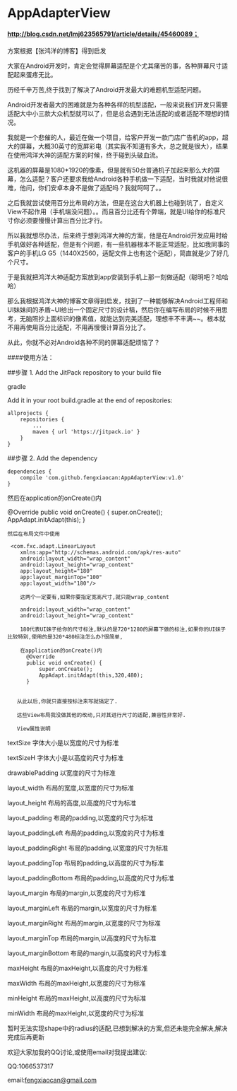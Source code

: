 # AppAdapterView
#### http://blog.csdn.net/lmj623565791/article/details/45460089；

方案根据【张鸿洋的博客】得到启发

大家在Android开发时，肯定会觉得屏幕适配是个尤其痛苦的事，各种屏幕尺寸适配起来蛋疼无比。

历经千辛万苦,终于找到了解决了Android开发最大的难题机型适配问题。

Android开发者最大的困难就是为各种各样的机型适配，一般来说我们开发只需要适配大中小三款大众机型就可以了，但是总会遇到无法适配的或者适配不理想的情况。

我就是一个悲催的人，最近在做一个项目，给客户开发一款门店广告机的app，超大的屏幕，大概30英寸的宽屏彩电（其实我不知道有多大，总之就是很大），结果在使用鸿洋大神的适配方案的时候，终于碰到头破血流。

这机器的屏幕是1080*1920的像素，但是就有50台普通机子加起来那么大的屏幕，怎么适配？客户还要求我给Android各种手机做一下适配，当时我就对他说很难，他问，你们安卓本身不是做了适配吗？我就呵呵了。。

之后我就尝试使用百分比布局的方法，但是在这台大机器上也碰到坑了，自定义View不起作用（手机端没问题）。。而且百分比还有个弊端，就是UI给你的标准尺寸你必须要慢慢计算出百分比才行。

所以我就想尽办法，后来终于想到鸿洋大神的方案，他是在Android开发应用时给手机做好各种适配，但是有个问题，有一些机器根本不能正常适配，比如我同事的客户的手机LG G5（1440X2560，适配文件上也有这个适配），简直就是少了好几个尺寸。

于是我就把鸿洋大神适配方案放到app安装到手机上那一刻做适配（聪明吧？哈哈哈）

那么我根据鸿洋大神的博客文章得到启发，找到了一种能够解决Android工程师和UI妹妹间的矛盾~UI给出一个固定尺寸的设计稿，然后你在编写布局的时候不用思考，无脑照抄上面标识的像素值，就能达到完美适配，理想丰不丰满~~。根本就不用再使用百分比适配，不用再慢慢计算百分比了。

从此，你就不必对Android各种不同的屏幕适配烦恼了？

####使用方法：

##步骤 1. Add the JitPack repository to your build file

gradle

Add it in your root build.gradle at the end of repositories:

	allprojects {
		repositories {
			...
			maven { url 'https://jitpack.io' }
		}
	}
##步骤 2. Add the dependency

	dependencies {
		compile 'com.github.fengxiaocan:AppAdapterView:v1.0'
	}
  
  然后在application的onCreate()内

  @Override
    public void onCreate() {
        super.onCreate();
        AppAdapt.initAdapt(this);
    }

    然后在布局文件中使用

     <com.fxc.adapt.LinearLayout
        xmlns:app="http://schemas.android.com/apk/res-auto"
        android:layout_width="wrap_content"
        android:layout_height="wrap_content"
        app:layout_height="180"
        app:layout_marginTop="100"
        app:layout_width="180"/>
        
        这两个一定要有,如果你要指定宽高尺寸,就只能wrap_content

        android:layout_width="wrap_content"
        android:layout_height="wrap_content"
        
        180代表UI妹子给你的尺寸标注,默认的是720*1280的屏幕下做的标注,如果你的UI妹子比较特别,使用的是320*480标注怎么办?很简单,

        在application的onCreate()内
          @Override
          public void onCreate() {
              super.onCreate();
              AppAdapt.initAdapt(this,320,480);
          }


       从此以后,你就只直接按标注来写就搞定了.

       这些View布局我没做其他的改动,只对其进行尺寸的适配,兼容性非常好.

       View属性说明

textSize             字体大小是以宽度的尺寸为标准

textSizeH             字体大小是以高度的尺寸为标准

drawablePadding       以宽度的尺寸为标准

layout_width          布局的宽度,以宽度的尺寸为标准

layout_height         布局的高度,以高度的尺寸为标准

layout_padding        布局的padding,以宽度的尺寸为标准

layout_paddingLeft    布局的padding,以宽度的尺寸为标准

layout_paddingRight   布局的padding,以宽度的尺寸为标准

layout_paddingTop     布局的padding,以高度的尺寸为标准

layout_paddingBottom  布局的padding,以高度的尺寸为标准

layout_margin         布局的margin,以宽度的尺寸为标准

layout_marginLeft     布局的margin,以宽度的尺寸为标准

layout_marginRight    布局的margin,以宽度的尺寸为标准

layout_marginTop      布局的margin,以高度的尺寸为标准

layout_marginBottom   布局的margin,以高度的尺寸为标准

maxHeight             布局的maxHeight,以高度的尺寸为标准

maxWidth              布局的maxHeight,以宽度的尺寸为标准

minHeight             布局的maxHeight,以高度的尺寸为标准

minWidth              布局的maxHeight,以宽度的尺寸为标准

暂时无法实现shape中的radius的适配,已想到解决的方案,但还未能完全解决,解决完成后再更新

欢迎大家加我的QQ讨论,或使用email对我提出建议:

QQ:1066537317

email:fengxiaocan@gmail.com
    
#  #